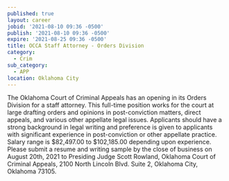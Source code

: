 ```yaml
---
published: true
layout: career
jobid: '2021-08-10 09:36 -0500'
publish: '2021-08-10 09:36 -0500'
expire: '2021-08-25 09:36 -0500'
title: OCCA Staff Attorney - Orders Division
category:
  - Crim
sub_category:
  - APP
location: Oklahoma City
---
```

The Oklahoma Court of Criminal Appeals has an opening in its Orders Division for a staff attorney.  This full-time position works for the court at large drafting orders and opinions in post-conviction matters, direct appeals, and various other appellate legal issues.  Applicants should have a strong background in legal writing and preference is given to applicants with significant experience in post-conviction or other appellate practice.  Salary range is $82,497.00 to $102,185.00 depending upon experience.  Please submit a resume and writing sample by the close of business on August 20th, 2021 to Presiding Judge Scott Rowland, Oklahoma Court of Criminal Appeals, 2100 North Lincoln Blvd. Suite 2, Oklahoma City, Oklahoma 73105.  
